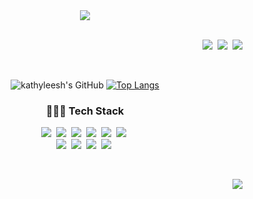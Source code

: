 <div align="center">
  
<img src="https://capsule-render.vercel.app/api?type=slice&color=4CC0AB&fontColor=ffffff&height=300&section=header&text=HELLO!!&fontSize=50&fontAlign=70&fontAlignY=25&rotate=20&desc=Here%20is%20future%20PM%20/%20Backend%20Developer's%20GitHub&descAlign=70&descAlignY=40&&animation=fadeIn" />
<br><br>
<p align="right">
  <a href="https://velog.io/@kathylee"><img src="https://img.shields.io/badge/Tech%20Blog-11B48A?style=flat-square&logo=Vimeo&logoColor=white&link=https://velog.io/@kathylee"/></a>&nbsp
  <a href="https://www.instagram.com/seohyun_lee_20/"><img src="https://img.shields.io/badge/Instagram-E4405F?style=flat-square&logo=Instagram&logoColor=white&link=https://www.instagram.com/seohyun_lee_20/"/></a>&nbsp
  <a href="mailto:kathyleesh7@gmail.com"><img src="https://img.shields.io/badge/Gmail-d14836?style=flat-square&logo=Gmail&logoColor=white&link=kathyleesh7@gmail.com"/></a>
</p>

  <br>

  ![kathyleesh's GitHub](https://github-readme-stats.vercel.app/api?username=kathyleesh&count_private=true&custom_title=🐱&nbsp;kathyleesh's&nbsp;github&nbsp;🐱&bg_color=000000&title_color=fff&text_color=fff&show_icons=false)
  [![Top Langs](https://github-readme-stats.vercel.app/api/top-langs/?username=kathyleesh&layout=compact&custom_title=💎&nbsp;My&nbsp;Language&nbsp;💎&bg_color=000000&title_color=fff&text_color=fff)](https://github.com/kathyleesh/github-readme-stats)


<p align="center">   
  <h3>👩🏻‍💻 Tech Stack</h3>
  <img src="https://img.shields.io/badge/Python-3766AB?style=flat-square&logo=Python&logoColor=white"/></a>&nbsp
  <img src="https://img.shields.io/badge/C-A8B9CC?style=flat-square&logo=C&logoColor=white"/></a>&nbsp
  <img src="https://img.shields.io/badge/Flutter-02569B?style=flat-square&logo=flutter&logoColor=white"/></a>&nbsp    
  <img src="https://img.shields.io/badge/HTML-E34F26?style=flat-square&logo=HTML5&logoColor=white"/></a>&nbsp
  <img src="https://img.shields.io/badge/CSS-1572B6?style=flat-square&logo=CSS3&logoColor=white"/></a>&nbsp
  <img src="https://img.shields.io/badge/JavaScript-ffb13b?style=flat-square&logo=javascript&logoColor=white"/></a>&nbsp <br>  
  <img src="https://img.shields.io/badge/Django-092E20?style=flat-square&logo=Django&logoColor=white"/></a>&nbsp 
  <img src="https://img.shields.io/badge/Node.js-339933?style=flat-square&logo=Node.js&logoColor=white"/></a>&nbsp 
  <img src="https://img.shields.io/badge/MySQL-4479A1?style=flat-square&logo=MySQL&logoColor=white"/></a>&nbsp 
  <img src="https://img.shields.io/badge/Amazon AWS-232F3E?style=flat-square&logo=Amazon AWS&logoColor=white"/></a>&nbsp 
  
</p>

<br>
<p align="right">
  <a href="https://hits.seeyoufarm.com"><img src="https://hits.seeyoufarm.com/api/count/incr/badge.svg?url=https%3A%2F%2Fgithub.com%2Fkathyleesh&count_bg=%23ED6DA3&title_bg=%2386757E&icon=github.svg&icon_color=%23E1DEDE&title=hits&edge_flat=false"/></a>
</p>
</div> 
